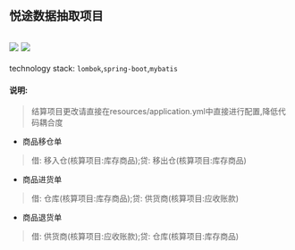 ## 悦途数据抽取项目
![](https://img.shields.io/badge/JDK-1.8-green.svg)
![](https://img.shields.io/badge/release-1.0-blue.svg)
---
technology stack: <code>lombok</code>,<code>spring-boot</code>,<code>mybatis</code>
#### 说明: 
> 结算项目更改请直接在resources/application.yml中直接进行配置,降低代码耦合度

- 商品移仓单
> 借: 移入仓(核算项目:库存商品);贷: 移出仓(核算项目:库存商品)

- 商品进货单
> 借: 仓库(核算项目:库存商品);贷: 供货商(核算项目:应收账款)

- 商品退货单
> 借: 供货商(核算项目:应收账款);贷: 仓库(核算项目:库存商品)


